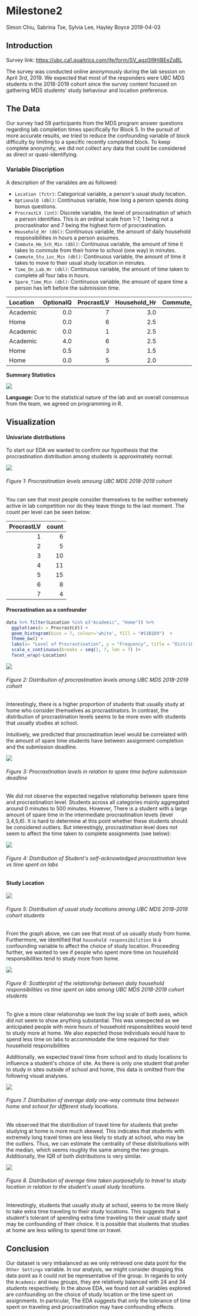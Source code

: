 Milestone2
================
Simon Chiu, Sabrina Tse, Sylvia Lee, Hayley Boyce
2019-04-03

Introduction
------------

Survey link: <https://ubc.ca1.qualtrics.com/jfe/form/SV_agz0I9HiBEeZqBL>

The survey was conducted online anonymously during the lab session on April 3rd, 2019. We expected that most of the responders were UBC MDS students in the 2018-2019 cohort since the survey content focused on gathering MDS students' study behaviour and location preference.

The Data
--------

Our survey had 59 participants from the MDS program answer questions regarding lab completion times specifically for Block 5. In the pursuit of more accurate results, we tried to reduce the confounding variable of block difficulty by limiting to a specific recently completed block. To keep complete anonymity, we did not collect any data that could be considered as direct or quasi-identifying.

### Variable Discription

A description of the variables are as followed:

-   `Location (fctr)`: Categorical variable, a person's usual study location.
-   `OptionalQ (dbl)`: Continuous variable, how long a person spends doing bonus questions.
-   `ProcrastLV (int)`: Discrete variable, the level of procrastination of which a person identifies. This is an ordinal scale from 1-7, 1 being not a procrastinator and 7 being the highest form of procrastination.
-   `Household_Hr (dbl)`: Continuous variable, the amount of daily household responsibilities in hours a person assumes.
-   `Commute_Hm_Sch_Min (dbl)`: Continuous variable, the amount of time it takes to commute from their home to school (one way) in minutes.
-   `Commute_Stu_Loc_Min (dbl)`: Continuous variable, the amount of time it takes to move to their usual study location in minutes.
-   `Time_On_Lab_Hr (dbl)`: Continuous variable, the amount of time taken to complete all four labs in hours.
-   `Spare_Time_Min (dbl)`: Continuous variable, the amount of spare time a person has left before the submission time.

| Location |  OptionalQ|  ProcrastLV|  Household\_Hr|  Commute\_Hm\_Sch\_Min|  Commute\_Stu\_Loc\_Min|  Time\_On\_Lab\_Hr|  Spare\_Time\_Min|
|:---------|----------:|-----------:|--------------:|----------------------:|-----------------------:|------------------:|-----------------:|
| Academic |        0.0|           7|            3.0|                     20|                      10|                 12|                10|
| Home     |        0.0|           6|            2.5|                     35|                       0|                 11|               120|
| Academic |        0.0|           1|            2.5|                     20|                      10|                 24|               180|
| Academic |        4.0|           6|            2.5|                     25|                      20|                 20|               180|
| Home     |        0.5|           3|            1.5|                     40|                      60|                 20|              1440|
| Home     |        0.0|           5|            2.0|                     30|                      10|                 15|              2880|

**Summary Statistics**

![](../img/summary.PNG)

**Language:**
Due to the statistical nature of the lab and an overall consensus from the team, we agreed on programming in R.

Visualization
-------------

#### Univariate distributions

To start our EDA we wanted to confirm our hypothesis that the procrastination distribution among students is approximately normal.

![](Milestone2_files/figure-markdown_github/unnamed-chunk-4-1.png)

###### Figure 1: Procrastination levels amoung UBC MDS 2018-2019 cohort

You can see that most people consider themselves to be neither extremely active in lab competition nor do they leave things to the last moment. The count per level can be seen below:

|  ProcrastLV|  count|
|-----------:|------:|
|           1|      6|
|           2|      5|
|           3|     10|
|           4|     11|
|           5|     15|
|           6|      8|
|           7|      4|

#### Procrastination as a confounder

``` r
data %>% filter(Location %in% c("Academic", "Home")) %>% 
  ggplot(aes(x = ProcrastLV)) + 
  geom_histogram(bins = 7, colour='white', fill = "#51B1D9")  + 
  theme_bw() + 
  labs(x= "Level of Procrastination", y = "Frequency", title = "Distribution of Procrastination levels among MDS Students") + 
  scale_x_continuous(breaks = seq(1, 7, len = 7) )+
  facet_wrap(~Location)
```

![](Milestone2_files/figure-markdown_github/unnamed-chunk-6-1.png)

###### Figure 2: Distribution of procrastination levels among UBC MDS 2018-2019 cohort

Interestingly, there is a higher proportion of students that usually study at home who consider themselves as procrastinators. In contrast, the distribution of procrastination levels seems to be more even with students that usually studies at school.

Intuitively, we predicted that procrastination level would be correlated with the amount of spare time students have between assignment completion and the submission deadline.

![](Milestone2_files/figure-markdown_github/unnamed-chunk-7-1.png)

###### Figure 3: Procrastination levels in relation to spare time before submission deadline

We did not observe the expected negative relationship between spare time and procrastination level. Students across all categories mainly aggregated around 0 minutes to 500 minutes. However, There is a student with a large amount of spare time in the intermediate procrastination levels (level 3,4,5,6). It is hard to determine at this point whether these students should be considered outliers. But interestingly, procrastination level does not seem to affect the time taken to complete assignments (see below):

![](Milestone2_files/figure-markdown_github/unnamed-chunk-8-1.png)

###### Figure 4: Distribution of Student's self-acknowledged procrastination leve vs time spent on labs

#### Study Location

![](Milestone2_files/figure-markdown_github/unnamed-chunk-9-1.png)

###### Figure 5: Distribution of usual study locations among UBC MDS 2018-2019 cohort students

From the graph above, we can see that most of us usually study from home. Furthermore, we identified that `household responsibilities` is a confounding variable to affect the choice of study location. Proceeding further, we wanted to see if people who spent more time on household responsibilities tend to study more from home.

![](Milestone2_files/figure-markdown_github/unnamed-chunk-10-1.png)

###### Figure 6: Scatterplot of the relationship between daily household responsibilities vs time spent on labs among UBC MDS 2018-2019 cohort students

To give a more clear relationship we took the log scale of both axes, which did not seem to show anything substantial. This was unexpected as we anticipated people with more hours of household responsibilities would tend to study more at home. We also expected those individuals would have to spend less time on labs to accommodate the time required for their household responsibilities

Additionally, we expected travel time from school and to study locations to influence a student's choice of site. As there is only one student that prefer to study in sites outside of school and home, this data is omitted from the following visual analyses.

![](Milestone2_files/figure-markdown_github/unnamed-chunk-11-1.png)

###### Figure 7. Distribution of average daily one-way commute time between home and school for different study locations.

We observed that the distribution of travel time for students that prefer studying at home is more much skewed. This indicates that students with extremely long travel times are less likely to study at school, who may be the outliers. Thus, we can estimate the centrality of these distributions with the median, which seems roughly the same among the two groups. Additionally, the IQR of both distributions is very similar.

![](Milestone2_files/figure-markdown_github/unnamed-chunk-12-1.png)

###### Figure 8. Distribution of average time taken purposefully to travel to study location in relation to the student's usual study locations.

Interestingly, students that usually study at school, seems to be more likely to take extra time traveling to their study locations. This suggests that a student's tolerant of spending extra time traveling to their usual study spot may be confounding of their choice. It is possible that students that studies at home are less willing to spend time on travel.

Conclusion
----------

Our dataset is very imbalanced as we only retrieved one data point for the `Other Settings` variable. In our analysis, we might consider dropping this data point as it could not be representative of the group. In regards to only the `Academic` and `Home` groups, they are relatively balanced with 24 and 34 students respectively. In the above EDA, we found not all variables explored are confounding on the choice of study location or the time spent on assignments. In particular, The EDA suggests that only the tolerance of time spent on traveling and procrastination may have confounding effects.
